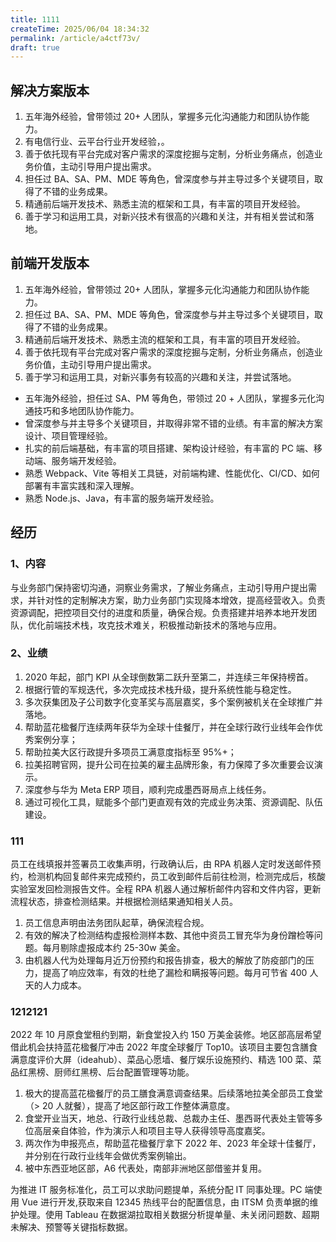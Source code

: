 ```yaml
---
title: 1111
createTime: 2025/06/04 18:34:32
permalink: /article/a4ctf73v/
draft: true
---
```


## 解决方案版本

1. 五年海外经验，曾带领过 20+ 人团队，掌握多元化沟通能力和团队协作能力。
2. 有电信行业、云平台行业开发经验，。
3. 善于依托现有平台完成对客户需求的深度挖掘与定制，分析业务痛点，创造业务价值，主动引导用户提出需求。
4. 担任过 BA、SA、PM、MDE 等角色，曾深度参与并主导过多个关键项目，取得了不错的业务成果。
5. 精通前后端开发技术、熟悉主流的框架和工具，有丰富的项目开发经验。
6. 善于学习和运用工具，对新兴技术有很高的兴趣和关注，并有相关尝试和落地。

## 前端开发版本

1. 五年海外经验，曾带领过 20+ 人团队，掌握多元化沟通能力和团队协作能力。
2. 担任过 BA、SA、PM、MDE 等角色，曾深度参与并主导过多个关键项目，取得了不错的业务成果。
3. 精通前后端开发技术、熟悉主流的框架和工具，有丰富的项目开发经验。
4. 善于依托现有平台完成对客户需求的深度挖掘与定制，分析业务痛点，创造业务价值，主动引导用户提出需求。
5. 善于学习和运用工具，对新兴事务有较高的兴趣和关注，并尝试落地。

- 五年海外经验，担任过 SA、PM 等角色，带领过 20 + 人团队，掌握多元化沟通技巧和多地团队协作能力。
- 曾深度参与并主导多个关键项目，并取得非常不错的业绩。有丰富的解决方案设计、项目管理经验。
- 扎实的前后端基础，有丰富的项目搭建、架构设计经验，有丰富的 PC 端、移动端、服务端开发经验。
- 熟悉 Webpack、Vite 等相关工具链，对前端构建、性能优化、CI/CD、如何部署有丰富实践和深入理解。
- 熟悉 Node.js、Java，有丰富的服务端开发经验。

## 经历

### 1、内容

与业务部门保持密切沟通，洞察业务需求，了解业务痛点，主动引导用户提出需求，并针对性的定制解决方案，助力业务部门实现降本增效，提高经营收入。负责资源调配，把控项目交付的进度和质量，确保合规。负责搭建并培养本地开发团队，优化前端技术栈，攻克技术难关，积极推动新技术的落地与应用。

### 2、业绩

1. 2020 年起，部门 KPI 从全球倒数第二跃升至第二，并连续三年保持榜首。
2. 根据行管的军规迭代，多次完成技术栈升级，提升系统性能与稳定性。
3. 多次获集团及子公司数字化变革奖与高层嘉奖，多个案例被机关在全球推广并落地。
4. 帮助蓝花楹餐厅连续两年获华为全球十佳餐厅，并在全球行政行业线年会作优秀案例分享；
5. 帮助拉美大区行政提升多项员工满意度指标至 95%+；
6. 拉美招聘官网，提升公司在拉美的雇主品牌形象，有力保障了多次重要会议演示。
7. 深度参与华为 Meta ERP 项目，顺利完成墨西哥局点上线任务。
8. 通过可视化工具，赋能多个部门更直观有效的完成业务决策、资源调配、队伍建设。

### 111

员工在线填报并签署员工收集声明，行政确认后，由 RPA 机器人定时发送邮件预约，检测机构回复邮件来完成预约，员工收到邮件后前往检测，检测完成后，核酸实验室发回检测报告文件。全程 RPA 机器人通过解析邮件内容和文件内容，更新流程状态，排查检测结果。并根据检测结果通知相关人员。

1. 员工信息声明由法务团队起草，确保流程合规。
2. 有效的解决了检测结构虚报检测样本数、其他中资员工冒充华为身份蹭检等问题。每月剔除虚报成本约 25-30w 美金。
3. 由机器人代为处理每月近万份预约和报告排查，极大的解放了防疫部门的压力，提高了响应效率，有效的杜绝了漏检和瞒报等问题。每月可节省 400 人天的人力成本。

### 1212121

2022 年 10 月原食堂租约到期，新食堂投入约 150 万美金装修。地区部高层希望借此机会扶持蓝花楹餐厅冲击 2022 年度全球餐厅 Top10。该项目主要包含膳食满意度评价大屏（ideahub）、菜品心愿墙、餐厅娱乐设施预约、精选 100 菜、菜品红黑榜、厨师红黑榜、后台配置管理等功能。

1. 极大的提高蓝花楹餐厅的员工膳食满意调查结果。后续落地拉美全部员工食堂（> 20 人就餐），提高了地区部行政工作整体满意度。
2. 食堂开业当天，地总、行政行业线总裁、总裁办主任、墨西哥代表处主管等多位高层亲自体验，作为演示人和项目主导人获得领导高度嘉奖。
3. 两次作为申报亮点，帮助蓝花楹餐厅拿下 2022 年、2023 年全球十佳餐厅，并分别在行政行业线年会做优秀案例输出。
4. 被中东西亚地区部，A6 代表处，南部非洲地区部借鉴并复用。

为推进 IT 服务标准化，员工可以求助问题提单，系统分配 IT 同事处理。PC 端使用 Vue 进行开发,获取来自 12345 热线平台的配置信息，由 ITSM 负责单据的维护处理。使用 Tableau 在数据湖拉取相关数据分析提单量、未关闭问题数、超期未解决、预警等关键指标数据。
